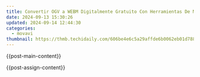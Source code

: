 ```yaml
---
title: Convertir OGV a WEBM Digitalmente Gratuito Con Herramientas De Movavi
date: 2024-09-13 15:30:26
updated: 2024-09-14 12:44:30
categories:
  - movavi
thumbnail: https://thmb.techidaily.com/606be4e6c5a29affde6b0062eb01d7884930a95dd58e84baf4df0ccd1b6b1a9d.jpg
---
```


{{post-main-content}}

<ins class="adsbygoogle"
     style="display:block"
     data-ad-format="autorelaxed"
     data-ad-client="ca-pub-7571918770474297"
     data-ad-slot="1223367746"></ins>

{{post-assign-content}}

<ins class="adsbygoogle"
     style="display:block"
     data-ad-client="ca-pub-7571918770474297"
     data-ad-slot="8358498916"
     data-ad-format="auto"
     data-full-width-responsive="true"></ins>
